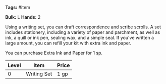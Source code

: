 **Tags:** #item 

**Bulk:** L
**Hands:** 2

Using a writing set, you can draft correspondence and scribe scrolls. A set includes stationery, including a variety of paper and parchment, as well as ink, a quill or ink pen, sealing wax, and a simple seal. If you've written a large amount, you can refill your kit with extra ink and paper.

You can purchase Extra Ink and Paper for 1 sp.

| **Level** | **Item**    | **Price** |
| --------- | ----------- | --------- |
| 0         | Writing Set | 1 gp      |



